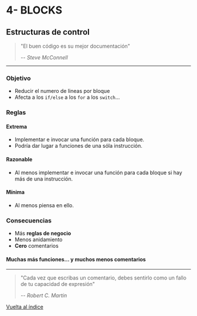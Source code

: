 # 4- BLOCKS

## Estructuras de control

> "El buen código es su mejor documentación"
>
> -- _Steve McConnell_

---

### Objetivo

- Reducir el numero de lineas por bloque
- Afecta a los `if/else` a los `for` a los `switch`...

### Reglas

#### Extrema

- Implementar e invocar una función para cada bloque.
- Podría dar lugar a funciones de una sóla instrucción.

#### Razonable

- Al menos implementar e invocar una función para cada bloque si hay más de una instrucción.

#### Mínima

- Al menos piensa en ello.

### Consecuencias

- Más **reglas de negocio**
- Menos anidamiento
- **Cero** comentarios

#### Muchas más funciones... y muchos menos comentarios

---

> "Cada vez que escribas un comentario, debes sentirlo como un fallo de tu capacidad de expresión"
>
> -- _Robert C. Martin_

[Vuelta al índice](./readme.md)
